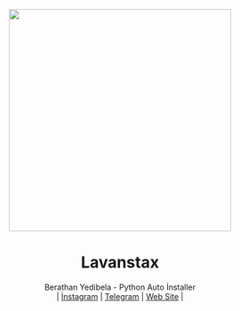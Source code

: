 <div align="center">
  <img src="https://avatars.githubusercontent.com/u/73439036?v=4" width="400" height="400">
  <h1>Lavanstax</h1>
</div>
<p align="center">
    Berathan Yedibela - Python Auto İnstaller
    <br>
        |
        <a href="https://instagram.com/Berathanyedibela">İnstagram</a> |
        <a href="https://t.me/Ber4tbey">Telegram</a> |
        <a href="https://ber4tbey.org">Web Site</a> |
    <br>
</p>
